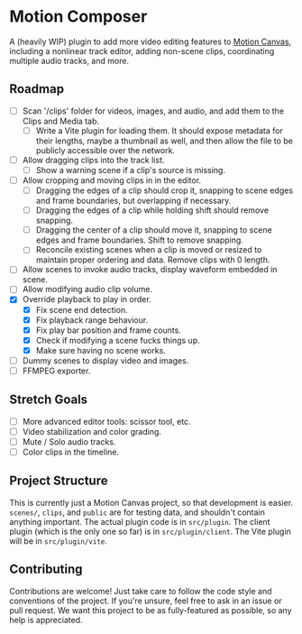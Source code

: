 # Motion Composer

A (heavily WIP) plugin to add more video editing features to [Motion Canvas](https://motioncanvas.io/), including a nonlinear track editor, adding non-scene clips, coordinating multiple audio tracks, and more.

## Roadmap

- [ ] Scan '/clips' folder for videos, images, and audio, and add them to the Clips and Media tab.
  - [ ] Write a Vite plugin for loading them. It should expose metadata for their lengths, maybe a thumbnail as well, and then allow the file to be publicly accessible over the network.
- [ ] Allow dragging clips into the track list.
  - [ ] Show a warning scene if a clip's source is missing.
- [ ] Allow cropping and moving clips in in the editor.
  - [ ] Dragging the edges of a clip should crop it, snapping to scene edges and frame boundaries, but overlapping if necessary.
  - [ ] Dragging the edges of a clip while holding shift should remove snapping.
  - [ ] Dragging the center of a clip should move it, snapping to scene edges and frame boundaries. Shift to remove snapping.
  - [ ] Reconcile existing scenes when a clip is moved or resized to maintain proper ordering and data. Remove clips with 0 length.

- [ ] Allow scenes to invoke audio tracks, display waveform embedded in scene.
- [ ] Allow modifying audio clip volume.
- [x] Override playback to play in order.
  - [x] Fix scene end detection.
  - [x] Fix playback range behaviour.
  - [x] Fix play bar position and frame counts.
  - [x] Check if modifying a scene fucks things up.
  - [x] Make sure having no scene works.
- [ ] Dummy scenes to display video and images.
- [ ] FFMPEG exporter.

## Stretch Goals

- [ ] More advanced editor tools: scissor tool, etc.
- [ ] Video stabilization and color grading.
- [ ] Mute / Solo audio tracks.
- [ ] Color clips in the timeline.

## Project Structure

This is currently just a Motion Canvas project, so that development is easier. `scenes/`, `clips`, and `public` are for testing data, and shouldn't contain anything important. The actual plugin code is in `src/plugin`. The client plugin (which is the only one so far) is in `src/plugin/client`. The Vite plugin will be in `src/plugin/vite`.

## Contributing

Contributions are welcome! Just take care to follow the code style and conventions of the project. If you're unsure, feel free to ask in an issue or pull request. We want this project to be as fully-featured as possible, so any help is appreciated.
